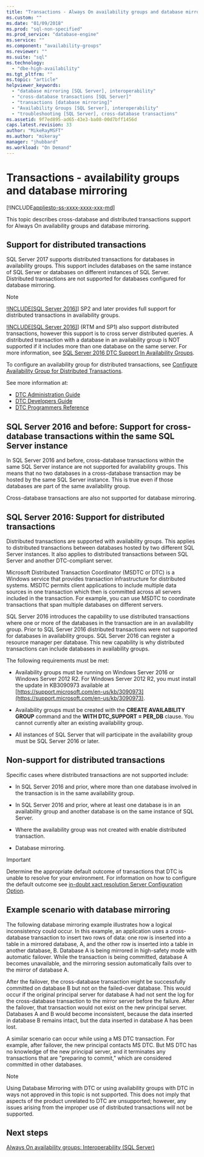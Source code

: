 ```yaml
---
title: "Transactions - Always On availability groups and database mirroring | Microsoft Docs"
ms.custom: ""
ms.date: "01/09/2018"
ms.prod: "sql-non-specified"
ms.prod_service: "database-engine"
ms.service: ""
ms.component: "availability-groups"
ms.reviewer: ""
ms.suite: "sql"
ms.technology: 
  - "dbe-high-availability"
ms.tgt_pltfrm: ""
ms.topic: "article"
helpviewer_keywords: 
  - "database mirroring [SQL Server], interoperability"
  - "cross-database transactions [SQL Server]"
  - "transactions [database mirroring]"
  - "Availability Groups [SQL Server], interoperability"
  - "troubleshooting [SQL Server], cross-database transactions"
ms.assetid: 9f7ed895-ad65-43e3-ba08-00d7bff1456d
caps.latest.revision: 33
author: "MikeRayMSFT"
ms.author: "mikeray"
manager: "jhubbard"
ms.workload: "On Demand"
---
```

# Transactions - availability groups and database mirroring
[!INCLUDE[appliesto-ss-xxxx-xxxx-xxx-md](../../../includes/appliesto-ss-xxxx-xxxx-xxx-md.md)]

This topic describes cross-database and distributed transactions support for Always On availability groups and database mirroring.  

## Support for distributed transactions

SQL Server 2017 supports distributed transactions for databases in availability groups. This support includes databases on the same instance of SQL Server or databases on different instances of SQL Server. Distributed transactions are not supported for databases configured for database mirroring.

>[!NOTE]
>[!INCLUDE[SQL Server 2016]](../../../includes/sssql15-md.md)] SP2 and later provides full support for distributed transactions in availability groups. 
>
>[!INCLUDE[SQL Server 2016]](../../../includes/sssql15-md.md)] (RTM and SP1) also support distributed transactions, however this support is to cross server distributed queries. A distributed transaction with a database in an availability group is NOT supported if it includes more than one database on the same server. For more information, see [SQL Server 2016 DTC Support In Availability Groups](http://blogs.technet.microsoft.com/dataplatform/2016/01/25/sql-server-2016-dtc-support-in-availability-gr).

To configure an availability group for distributed transactions, see [Configure Availability Group for Distributed Transactions](configure-availability-group-for-distributed-transactions.md).

See more information at:

- [DTC Administration Guide](http://msdn.microsoft.com/library/ms681291.aspx)
- [DTC Developers Guide](http://msdn.microsoft.com/library/ms679938.aspx)
- [DTC Programmers Reference](http://msdn.microsoft.com/library/ms686108.aspx)

## SQL Server 2016 and before: Support for cross-database transactions within the same SQL Server instance  

In SQL Server 2016 and before, cross-database transactions within the same SQL Server instance are not supported for availability groups. This means that no two databases in a cross-database transaction may be hosted by the same SQL Server instance. This is true even if those databases are part of the same availability group.  
  
Cross-database transactions are also not supported for database mirroring.  
  
##  <a name="dtcsupport"></a> SQL Server 2016: Support for distributed transactions  
Distributed transactions are supported with availability groups. This applies to distributed transactions between databases hosted by two different SQL Server instances. It also applies to distributed transactions between SQL Server and another DTC-compliant server.  
 
Microsoft Distributed Transaction Coordinator (MSDTC or DTC) is a Windows service that provides transaction infrastructure for distributed systems. MSDTC permits client applications to include multiple data sources in one transaction which then is committed across all servers included in the transaction. For example, you can use MSDTC to coordinate transactions that span multiple databases on different servers.

SQL Server 2016 introduces the capability to use distributed transactions where one or more of the databases in the transaction are in an availability group. Prior to SQL Server 2016 distributed transactions were not supported for databases in availability groups. SQL Server 2016 can register a resource manager per database. This new capability is why distributed transactions can include databases in availability groups.
  
 The following requirements must be met:  
  
-   Availability groups must be running on Windows Server 2016 or Windows Server 2012 R2. For Windows Server 2012 R2, you must install the update in KB3090973 available at [https://support.microsoft.com/en-us/kb/3090973](https://support.microsoft.com/en-us/kb/3090973).  
  
-   Availability groups must be created with the **CREATE AVAILABILITY GROUP** command and the **WITH DTC\_SUPPORT = PER_DB** clause. You cannot currently alter an existing availability group.  

- All instances of SQL Server  that will participate in the availability group must be SQL Server 2016 or later.
 
 ## Non-support for distributed transactions
 Specific cases where distributed transactions are not supported include:
 
 - In SQL Server 2016 and prior, where more than one database involved in the transaction is in the same availability group.
 
 - In SQL Server 2016 and prior, where at least one database is in an availability group and another database is on the same instance of SQL Server. 
 
 - Where the availability group was not created with enable distributed transaction.
 
 - Database mirroring.
 
 > [!IMPORTANT]
 > Determine the appropriate default outcome of transactions that DTC is unable to resolve for your environment.  For information on how to configure the default outcome see [in-doubt xact resolution Server Configuration Option](../../../database-engine/configure-windows/in-doubt-xact-resolution-server-configuration-option.md).
  
## Example scenario with database mirroring  
 The following database mirroring example illustrates how a logical inconsistency could occur. In this example, an application uses a cross-database transaction to insert two rows of data: one row is inserted into a table in a mirrored database, A, and the other row is inserted into a table in another database, B. Database A is being mirrored in high-safety mode with automatic failover. While the transaction is being committed, database A becomes unavailable, and the mirroring session automatically fails over to the mirror of database A.  
  
 After the failover, the cross-database transaction might be successfully committed on database B but not on the failed-over database. This would occur if the original principal server for database A had not sent the log for the cross-database transaction to the mirror server before the failure. After the failover, that transaction would not exist on the new principal server. Databases A and B would become inconsistent, because the data inserted in database B remains intact, but the data inserted in database A has been lost.  
  
 A similar scenario can occur while using a MS DTC transaction. For example, after failover, the new principal contacts MS DTC. But MS DTC has no knowledge of the new principal server, and it terminates any transactions that are "preparing to commit," which are considered committed in other databases.  
  
> [!NOTE]  
>  Using Database Mirroring with DTC or using availability groups with DTC in ways not approved in this topic is not supported.  This does not imply that aspects of the product unrelated to DTC are unsupported; however, any issues arising from the improper use of distributed transactions will not be supported.  
  
## Next steps  
 [Always On availability groups: Interoperability &#40;SQL Server&#41;](../../../database-engine/availability-groups/windows/always-on-availability-groups-interoperability-sql-server.md)  
  
  
